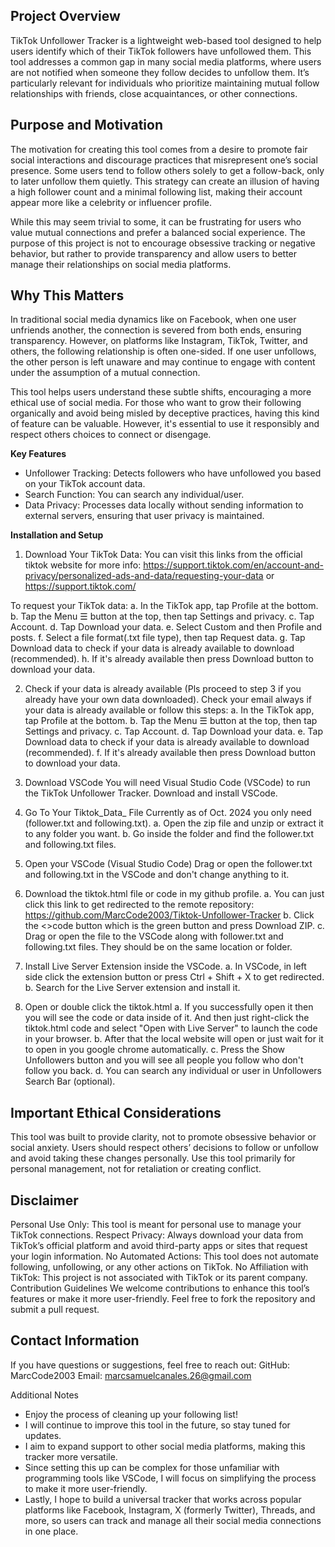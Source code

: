## Project Overview
TikTok Unfollower Tracker is a lightweight web-based tool designed to help users identify which of their TikTok followers have unfollowed them. This tool addresses a common gap in many social media platforms, where users are not notified when someone they follow decides to unfollow them. It’s particularly relevant for individuals who prioritize maintaining mutual follow relationships with friends, close acquaintances, or other connections.

## Purpose and Motivation
The motivation for creating this tool comes from a desire to promote fair social interactions and discourage practices that misrepresent one’s social presence. Some users tend to follow others solely to get a follow-back, only to later unfollow them quietly. This strategy can create an illusion of having a high follower count and a minimal following list, making their account appear more like a celebrity or influencer profile.

While this may seem trivial to some, it can be frustrating for users who value mutual connections and prefer a balanced social experience. The purpose of this project is not to encourage obsessive tracking or negative behavior, but rather to provide transparency and allow users to better manage their relationships on social media platforms.

## Why This Matters
In traditional social media dynamics like on Facebook, when one user unfriends another, the connection is severed from both ends, ensuring transparency. However, on platforms like Instagram, TikTok, Twitter, and others, the following relationship is often one-sided. If one user unfollows, the other person is left unaware and may continue to engage with content under the assumption of a mutual connection.

This tool helps users understand these subtle shifts, encouraging a more ethical use of social media. For those who want to grow their following organically and avoid being misled by deceptive practices, having this kind of feature can be valuable. However, it's essential to use it responsibly and respect others choices to connect or disengage.

**Key Features**
- Unfollower Tracking: Detects followers who have unfollowed you based on your TikTok account data.
- Search Function: You can search any individual/user.
- Data Privacy: Processes data locally without sending information to external servers, ensuring that user privacy is maintained.

**Installation and Setup**
1. Download Your TikTok Data:
You can visit this links from the official tiktok website for more info: https://support.tiktok.com/en/account-and-privacy/personalized-ads-and-data/requesting-your-data or https://support.tiktok.com/

To request your TikTok data:
a. In the TikTok app, tap Profile at the bottom.
b. Tap the Menu ☰ button at the top, then tap Settings and privacy.
c. Tap Account.
d. Tap Download your data.
e. Select Custom and then Profile and posts.
f. Select a file format(.txt file type), then tap Request data.
g. Tap Download data to check if your data is already available to download (recommended).
h. If it's already available then press Download button to download your data.

2. Check if your data is already available (Pls proceed to step 3 if you already have your own data downloaded).
Check your email always if your data is already available or follow this steps:
a. In the TikTok app, tap Profile at the bottom.
b. Tap the Menu ☰ button at the top, then tap Settings and privacy.
c. Tap Account.
d. Tap Download your data.
e. Tap Download data to check if your data is already available to download (recommended).
f. If it's already available then press Download button to download your data.

3. Download VSCode
You will need Visual Studio Code (VSCode) to run the TikTok Unfollower Tracker. Download and install VSCode.

4. Go To Your Tiktok_Data_ File
Currently as of Oct. 2024 you only need (follower.txt and following.txt).
a. Open the zip file and unzip or extract it to any folder you want.
b. Go inside the folder and find the follower.txt and following.txt files.

5. Open your VSCode (Visual Studio Code)
Drag or open the follower.txt and following.txt in the VSCode and don't change anything to it.

6. Download the tiktok.html file or code in my github profile. 
a. You can just click this link to get redirected to the remote repository: https://github.com/MarcCode2003/Tiktok-Unfollower-Tracker
b. Click the <>code button which is the green button and press Download ZIP.
c. Drag or open the file to the VSCode along with follower.txt and following.txt files. They should be on the same location or folder.

7. Install Live Server Extension inside the VSCode.
a. In VSCode, in left side click the extension button or press Ctrl + Shift + X to get redirected.
b. Search for the Live Server extension and install it.

8.  Open or double click the tiktok.html
a. If you successfully open it then you will see the code or data inside of it. And then just right-click the tiktok.html code and select "Open with Live Server" to launch the code in your browser.
b. After that the local website will open or just wait for it to open in you google chrome automatically.
c. Press the Show Unfollowers button and you will see all people you follow who don't follow you back. 
d. You can search any individual or user in Unfollowers Search Bar (optional).

## Important Ethical Considerations
This tool was built to provide clarity, not to promote obsessive behavior or social anxiety. Users should respect others’ decisions to follow or unfollow and avoid taking these changes personally. Use this tool primarily for personal management, not for retaliation or creating conflict.

## Disclaimer
Personal Use Only: This tool is meant for personal use to manage your TikTok connections.
Respect Privacy: Always download your data from TikTok’s official platform and avoid third-party apps or sites that request your login information.
No Automated Actions: This tool does not automate following, unfollowing, or any other actions on TikTok.
No Affiliation with TikTok: This project is not associated with TikTok or its parent company.
Contribution Guidelines
We welcome contributions to enhance this tool’s features or make it more user-friendly. Feel free to fork the repository and submit a pull request.

## Contact Information
If you have questions or suggestions, feel free to reach out:
GitHub: MarcCode2003
Email: marcsamuelcanales.26@gmail.com

Additional Notes
- Enjoy the process of cleaning up your following list!
- I will continue to improve this tool in the future, so stay tuned for updates.
- I aim to expand support to other social media platforms, making this tracker more versatile.
- Since setting this up can be complex for those unfamiliar with programming tools like VSCode, I will focus on simplifying the process to make it more user-friendly.
- Lastly, I hope to build a universal tracker that works across popular platforms like Facebook, Instagram, X (formerly Twitter), Threads, and more, so users can track and manage all their social media connections in one place.
